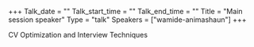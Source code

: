 +++
Talk_date = ""
Talk_start_time = ""
Talk_end_time = ""
Title = "Main session speaker"
Type = "talk"
Speakers = ["wamide-animashaun"]
+++

CV Optimization and Interview Techniques
